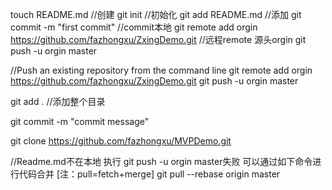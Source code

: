 touch README.md		//创建
git init		//初始化
git add README.md	//添加
git commit -m "first commit" //commit本地
git remote add orgin https://github.com/fazhongxu/ZxingDemo.git    //远程remote 源头orgin
git push -u orgin master

//Push an existing repository from the command line
git remote add orgin https://github.com/fazhongxu/ZxingDemo.git
git push -u orgin master

git add . //添加整个目录

git commit -m "commit message"

git clone https://github.com/fazhongxu/MVPDemo.git

//Readme.md不在本地 执行 git push -u orgin master失败
可以通过如下命令进行代码合并 [注：pull=fetch+merge]
git pull --rebase origin master
